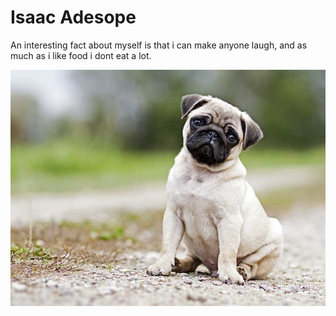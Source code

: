 # Isaac Adesope
An interesting fact about myself is that i can make anyone laugh, and as much as i like food i dont eat a lot.

![A picture of my dog, Aida.](pug.jpg)